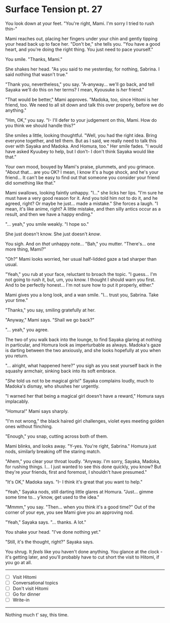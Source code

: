 # Surface Tension pt. 27

You look down at your feet. "You're right, Mami. I'm sorry I tried to rush thin-"

Mami reaches out, placing her fingers under your chin and gently tipping your head back up to face her. "Don't be," she tells you. "You have a good heart, and you're doing the right thing. You just need to pace yourself."

You smile. "Thanks, Mami."

She shakes her head. "As you said to me yesterday, for nothing, Sabrina. I said nothing that wasn't true."

"Thank you, nevertheless," you say. "A-anyway... we'll go back, and tell Sayaka we'll do this on her terms? I mean, Kyousuke is *her* friend."

"That would be better," Mami approves. "Madoka, too, since Hitomi is her friend, too. We need to all sit down and talk this over properly, before we do anything."

"Hm, OK," you say. "I- I'll defer to your judgement on this, Mami. How do you think we should handle this?"

She smiles a little, looking thoughtful. "Well, you had the right idea. Bring everyone together, and tell them. But as I said, we really need to talk this over with Sayaka and Madoka. And Homura, too." Her smile fades. "I would have asked Kyuubey to help, but I don't- I don't think Sayaka would like that."

Your own mood, bouyed by Mami's praise, plummets, and you grimace. "About that... are you OK? I mean, I know it's a huge shock, and he's your friend... It can't be easy to find out that someone you consider your friend did something like that."

Mami swallows, looking faintly unhappy. "I..." she licks her lips. "I'm sure he must have a very good reason for it. And you told him not to do it, and he agreed, right? Or maybe he just... made a mistake." She forces a laugh. "I mean, it's like anime, right? A little mistake, and then silly antics occur as a result, and then we have a happy ending."

"... yeah," you smile weakly. "I hope so."

She just doesn't know. She just doesn't *know*.

You sigh. And on *that* unhappy note... "Bah," you mutter. "There's... one more thing, Mami?"

"Oh?" Mami looks worried, her usual half-lidded gaze a tad sharper than usual.

"Yeah," you rub at your face, reluctant to broach the topic. "I guess... I'm not going to rush it, but, um, you know. I thought I should warn you first. And to be perfectly honest... I'm not sure how to put it properly, either."

Mami gives you a long look, and a wan smile. "I... trust you, Sabrina. Take your time."

"Thanks," you say, smiling gratefully at her.

"Anyway," Mami says. "Shall we go back?"

"... yeah," you agree.

The two of you walk back into the lounge, to find Sayaka glaring at nothing in particular, and Homura look as imperturbable as always. Madoka's gaze is darting between the two anxiously, and she looks hopefully at you when you return.

"... alright, what happened here?" you sigh as you seat yourself back in the squashy armchair, sinking back into its soft embrace.

"*She* told us not to be magical girls!" Sayaka complains loudly, much to Madoka's dismay, who shushes her urgently.

"I warned her that being a magical girl doesn't have a reward," Homura says implacably.

"Homura!" Mami says sharply.

"I'm not wrong," the black haired girl challenges, violet eyes meeting golden ones without flinching.

"Enough," you snap, cutting across both of them.

Mami blinks, and looks away. "Y-yes. You're right, Sabrina." Homura just nods, similarly breaking off the staring match.

"Ahem," you clear your throat loudly. "Anyway. I'm sorry, Sayaka, Madoka, for rushing things. I... I just wanted to see this done quickly, you know? But they're *your* friends, first and foremost, I shouldn't have presumed."

"It's OK," Madoka says. "I- I think it's great that you want to help."

"Yeah," Sayaka nods, still darting little glares at Homura. "Just... gimme some time to... y'know, get used to the idea."

"Mmmm," you say. "Then... when you think it's a good time?" Out of the corner of your eye, you see Mami give you an approving nod.

"Yeah," Sayaka says. "... thanks. A lot."

You shake your head. "I've done nothing yet."

"Still, it's the thought, right?" Sayaka says.

You shrug. It *feels* like you haven't done anything. You glance at the clock - it's getting later, and you'll probably have to cut short the visit to Hitomi, if you go at all.

---

- [ ] Visit Hitomi
- [ ] Conversational topics
- [ ] Don't visit Hitomi
- [ ] Go for dinner
- [ ] Write-in

---

Nothing much t' say, this time.
